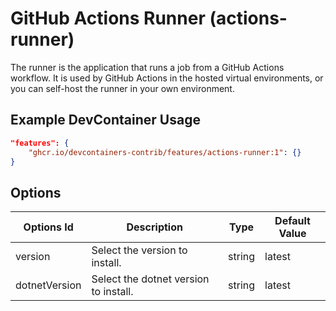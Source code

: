 
# GitHub Actions Runner (actions-runner)

The runner is the application that runs a job from a GitHub Actions workflow. It is used by GitHub Actions in the hosted virtual environments, or you can self-host the runner in your own environment.

## Example DevContainer Usage

```json
"features": {
    "ghcr.io/devcontainers-contrib/features/actions-runner:1": {}
}
```

## Options

| Options Id | Description | Type | Default Value |
|-----|-----|-----|-----|
| version | Select the version to install. | string | latest |
| dotnetVersion | Select the dotnet version to install. | string | latest |


